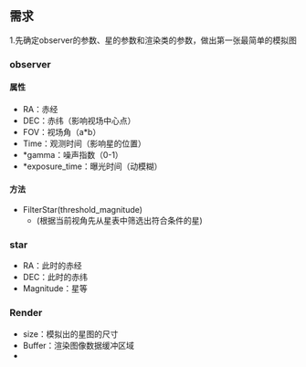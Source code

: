 ## 需求
1.先确定observer的参数、星的参数和渲染类的参数，做出第一张最简单的模拟图

### observer
#### 属性
- RA：赤经
- DEC：赤纬（影响视场中心点）
- FOV：视场角（a*b）
- Time：观测时间（影响星的位置）
- *gamma：噪声指数（0-1）
- *exposure_time：曝光时间（动模糊）
#### 方法
- FilterStar(threshold_magnitude)
  - (根据当前视角先从星表中筛选出符合条件的星)

### star
- RA：此时的赤经
- DEC：此时的赤纬
- Magnitude：星等

### Render
- size：模拟出的星图的尺寸
- Buffer：渲染图像数据缓冲区域
- 
